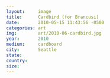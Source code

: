 ```yaml
---
layout: 	image
title:  	Cardbird (for Brancusi)
date:   	2010-05-15 11:43:56 -0500
categories: art
img:		art/2010-06-cardbird.jpg
year:		2010
medium:		cardboard
city:		Seattle
state:
country:
size:
---
```

